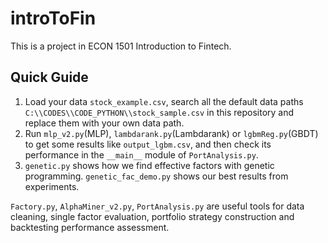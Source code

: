 # introToFin

This is a project in ECON 1501 Introduction to Fintech.

## Quick Guide

1. Load your data `stock_example.csv`, search all the default data paths `C:\\CODES\\CODE_PYTHON\\stock_sample.csv` in this repository and replace them with your own data path.
2. Run `mlp_v2.py`(MLP), `lambdarank.py`(Lambdarank) or `lgbmReg.py`(GBDT) to get some results like `output_lgbm.csv`, and then check its performance in the `__main__` module of `PortAnalysis.py`.
3. `genetic.py` shows how we find effective factors with genetic programming. `genetic_fac_demo.py` shows our best results from experiments.
   
`Factory.py`, `AlphaMiner_v2.py`, `PortAnalysis.py` are useful tools for data cleaning, single factor evaluation, portfolio strategy construction and backtesting performance assessment.